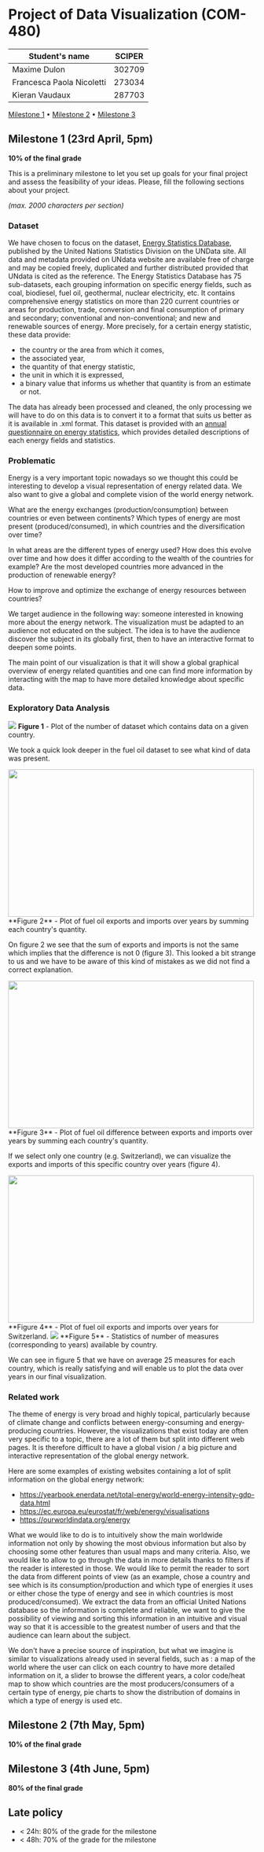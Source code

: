 # Project of Data Visualization (COM-480)

| Student's name | SCIPER |
| -------------- | ------ |
|Maxime Dulon|302709|
|Francesca Paola Nicoletti |273034|
| Kieran Vaudaux| 287703|

[Milestone 1](#milestone-1) • [Milestone 2](#milestone-2) • [Milestone 3](#milestone-3)

## Milestone 1 (23rd April, 5pm)

**10% of the final grade**

This is a preliminary milestone to let you set up goals for your final project and assess the feasibility of your ideas.
Please, fill the following sections about your project.

*(max. 2000 characters per section)*

### Dataset

We have chosen to focus on the dataset, [Energy Statistics Database](http://data.un.org/Explorer.aspx), published by the United Nations Statistics Division on the UNData site. All data and metadata provided on UNdata website are available free of charge and may be copied freely, duplicated and further distributed provided that UNdata is cited as the reference. The Energy Statistics Database has 75 sub-datasets, each grouping information on specific energy fields, such as coal, biodiesel, fuel oil, geothermal, nuclear electricity, etc. It contains comprehensive energy statistics on more than 220 current countries or areas for production, trade, conversion and final consumption of primary and secondary; conventional and non-conventional; and new and renewable sources of energy. More precisely, for a certain energy statistic, these data provide:
* the country or the area from which it comes,
* the associated year,
* the quantity of that energy statistic,
* the unit in which it is expressed,
* a binary value that informs us whether that quantity is from an estimate or not.

The data has already been processed and cleaned, the only processing we will have to do on this data is to convert it to a format that suits us better as it is available in .xml format.  This dataset is provided with an [annual questionnaire on energy statistics](https://unstats.un.org/unsd/energystats/questionnaire/documents/Energy-Questionnaire-Guidelines.pdf), which provides detailed descriptions of each energy fields and statistics.




### Problematic

Energy is a very important topic nowadays so we thought this could be interesting to develop a visual representation of energy related data. We also want to give a global and complete vision of the world energy network. 

What are the energy exchanges (production/consumption) between countries or even between continents?
Which types of energy are most present (produced/consumed), in which countries and the diversification over time?

In what areas are the different types of energy used? How does this evolve over time and how does it differ according to the wealth of the countries for example?
Are the most developed countries more advanced in the production of renewable energy?

How to improve and optimize the exchange of energy resources between countries?

We target audience in the following way: someone interested in knowing more about the energy network. The visualization must be adapted to an audience not educated on the subject. 
The idea is to have the audience discover the subject in its globally first, then to have an interactive format to deepen some points.

The main point of our visualization is that it will show a global graphical overview of energy related quantities and one can find more information by interacting with the map to have more detailed knowledge about specific data.


### Exploratory Data Analysis

![](FigureMilestone1/Dataset_by_country.png)
**Figure 1** - Plot of the number of dataset which contains data on a given country.

We took a quick look deeper in the fuel oil dataset to see what kind of data was present.

<img src="https://github.com/FrancescaNic/NoMoreBarPlots/blob/master/FigureMilestone1/Fuel_Oil_exports_imports_sum.png" width="500" height="300" />
**Figure 2** - Plot of fuel oil exports and imports over years by summing each country's quantity.

On figure 2 we see that the sum of exports and imports is not the same which implies that the difference is not 0 (figure 3). This looked a bit strange to us and we have to be aware of this kind of mistakes as we did not find a correct explanation. 


<img src="https://github.com/FrancescaNic/NoMoreBarPlots/blob/master/FigureMilestone1/Fuel_Oil_exports_imports_diff.png" width="500" height="300" />
**Figure 3** - Plot of fuel oil difference between exports and imports over years by summing each country's quantity.

If we select only one country (e.g. Switzerland), we can visualize the exports and imports of this specific country over years (figure 4). 

<img src="https://github.com/FrancescaNic/NoMoreBarPlots/blob/master/FigureMilestone1/Fuel_Oil_exports_imports_switzerland.png" width="500" height="300" />
**Figure 4** - Plot of fuel oil exports and imports over years for Switzerland.

<img src="https://github.com/FrancescaNic/NoMoreBarPlots/blob/master/FigureMilestone1/Fuel_Oil_exports_imports_dates.png" />
**Figure 5** - Statistics of number of measures (corresponding to years) available by country.

We can see in figure 5 that we have on average 25 measures for each country, which is really satisfying and will enable us to plot the data over years in our final visualization. 

### Related work

The theme of energy is very broad and highly topical, particularly because of climate change and conflicts between energy-consuming and energy-producing countries.
However, the visualizations that exist today are often very specific to a topic, there are a lot of them but split into different web pages. It is therefore difficult to have a global vision / a big picture and interactive representation of the global energy network.

Here are some examples of existing websites containing a lot of split information on the global energy network:
* https://yearbook.enerdata.net/total-energy/world-energy-intensity-gdp-data.html
* https://ec.europa.eu/eurostat/fr/web/energy/visualisations
* https://ourworldindata.org/energy

What we would like to do is to intuitively show the main worldwide information not only by showing the most obvious information but also by choosing some other features than usual maps and many criteria. Also, we would like to allow to go through the data in more details thanks to filters if the reader is interested in those. We would like to permit the reader to sort the data from different points of view (as an example, chose a country and see which is its consumption/production and which type of energies it uses or either chose the type of energy and see in which countries is most produced/consumed). We extract the data from an official United Nations database so the information is complete and reliable, we want to give the possibility of viewing and sorting this information in an intuitive and visual way so that it is accessible to the greatest number of users and that the audience can learn about the subject.

We don't have a precise source of inspiration, but what we imagine is similar to visualizations already used in several fields, such as : a map of the world where the user can click on each country to have more detailed information on it, a slider to browse the different years, a color code/heat map to show which countries are the most producers/consumers of a certain type of energy, pie charts to show the distribution of domains in which a type of energy is used etc.


## Milestone 2 (7th May, 5pm)

**10% of the final grade**


## Milestone 3 (4th June, 5pm)

**80% of the final grade**


## Late policy

- < 24h: 80% of the grade for the milestone
- < 48h: 70% of the grade for the milestone

